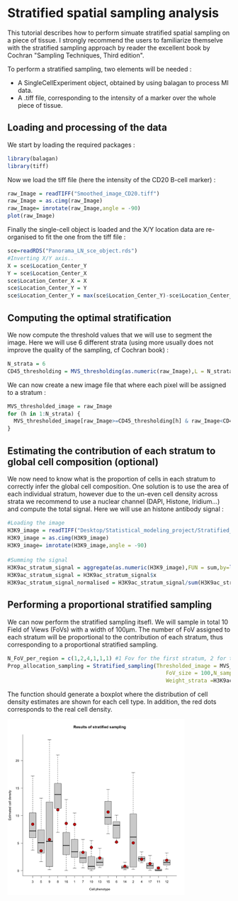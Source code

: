 # Stratified spatial sampling analysis

This tutorial describes how to perform simuate stratified spatial sampling on a piece of tissue. I strongly recommend the users to familiarize themselve with the stratified sampling approach by reader the excellent book by Cochran "Sampling Techniques, Third edition". 

To perform a stratified sampling, two elements will be needed :
- A SingleCellExperiment object, obtained by using balagan to process MI data.
- A .tiff file, corresponding to the intensity of a marker over the whole piece of tissue.  


## Loading and processing of the data

We start by loading the required packages :

```r
library(balagan)
library(tiff)
```

Now we load the tiff file (here the intensity of the CD20 B-cell marker) :

```r
raw_Image = readTIFF("Smoothed_image_CD20.tiff")
raw_Image = as.cimg(raw_Image)
raw_Image= imrotate(raw_Image,angle = -90)
plot(raw_Image)
```

Finally the single-cell object is loaded and the X/Y location data are re-organised to fit the one from the tiff file :

```r
sce=readRDS("Panorama_LN_sce_object.rds")
#Inverting X/Y axis..
X = sce$Location_Center_Y
Y = sce$Location_Center_X
sce$Location_Center_X = X
sce$Location_Center_Y = Y
sce$Location_Center_Y = max(sce$Location_Center_Y)-sce$Location_Center_Y
```

## Computing the optimal stratification

We now compute the threshold values that we will use to segment the image. Here we will use 6 different strata (using more usually does not improve the quality of the sampling, cf Cochran book) :

```r
N_strata = 6 
CD45_thresholding = MVS_thresholding(as.numeric(raw_Image),L = N_strata)
```

We can now create a new image file that where each pixel will be assigned to a stratum :

```r
MVS_thresholded_image = raw_Image
for (h in 1:N_strata) {
  MVS_thresholded_image[raw_Image>=CD45_thresholding[h] & raw_Image<CD45_thresholding[h+1]]=h
}
```


## Estimating the contribution of each stratum to global cell composition (optional)


We now need to know what is the proportion of cells in each stratum to correctly infer the global cell composition. One solution is to use the area of each individual stratum, however due to the un-even cell density across strata we recommend to use a nuclear channel (DAPI, Histone, Iridium...) and compute the total signal. Here we will use an histone antibody signal :

```r
#Loading the image
H3K9_image = readTIFF("Desktop/Statistical_modeling_project/Stratified_sampling/Smoothed_image_H3K9ac.tiff")
H3K9_image = as.cimg(H3K9_image)
H3K9_image= imrotate(H3K9_image,angle = -90)

#Summing the signal 
H3K9ac_stratum_signal = aggregate(as.numeric(H3K9_image),FUN = sum,by=list(as.numeric(MVS_thresholded_image)))
H3K9ac_stratum_signal = H3K9ac_stratum_signal$x
H3K9ac_stratum_signal_normalised = H3K9ac_stratum_signal/sum(H3K9ac_stratum_signal)
```


## Performing a proportional stratified sampling 

We can now perform the stratified sampling itsefl. We will sample in total 10 Field of Views (FoVs) with a width of 100µm. The number of FoV assigned to each stratum will be proportional to the contribution of each stratum, thus corresponding to a proportional stratified sampling. 


```r
N_FoV_per_region = c(1,2,4,1,1,1) #1 Fov for the first stratum, 2 for the second, 4 for the third etc...
Prop_allocation_sampling = Stratified_sampling(Thresholded_image = MVS_thresholded_image,sce = sce,N_FoV_per_region =N_FoV_per_region ,
                                                  FoV_size = 100,N_sampling = 50 ,
                                                  Weight_strata =H3K9ac_stratum_signal_normalised)
```

The function should generate a boxplot where the distribution of cell density estimates are shown for each cell type. In addition, the red dots corresponds to the real cell density.

<img src="Screenshot/Stratified_sampling_estimation.png" alt="Stratified_sampling_estimation" width='400'> 


